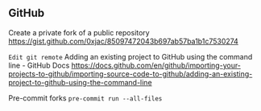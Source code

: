 ## GitHub

Create a private fork of a public repository
https://gist.github.com/0xjac/85097472043b697ab57ba1b1c7530274

`Edit git remote` Adding an existing project to GitHub using the command line - GitHub Docs
https://docs.github.com/en/github/importing-your-projects-to-github/importing-source-code-to-github/adding-an-existing-project-to-github-using-the-command-line

Pre-commit forks `pre-commit run --all-files`
